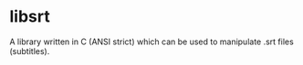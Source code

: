 libsrt
======

A library written in C (ANSI strict) which can be used to manipulate .srt files (subtitles).
